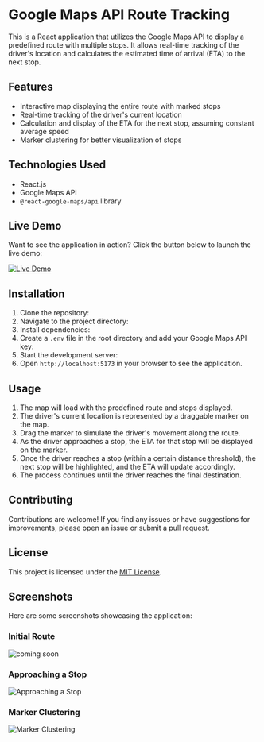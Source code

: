 # Google Maps API Route Tracking

This is a React application that utilizes the Google Maps API to display a predefined route with multiple stops. It allows real-time tracking of the driver's location and calculates the estimated time of arrival (ETA) to the next stop.

## Features

- Interactive map displaying the entire route with marked stops
- Real-time tracking of the driver's current location
- Calculation and display of the ETA for the next stop, assuming constant average speed
- Marker clustering for better visualization of stops

## Technologies Used

- React.js
- Google Maps API
- `@react-google-maps/api` library

## Live Demo

Want to see the application in action? Click the button below to launch the live demo:

[![Live Demo](https://img.shields.io/badge/Live%20Demo-Launch-green?style=for-the-badge)](https://ntelissa.github.io/Google-Maps-API/)

## Installation

1. Clone the repository:
2. Navigate to the project directory:
3. Install dependencies:
4. Create a `.env` file in the root directory and add your Google Maps API key:
5. Start the development server:
6. Open `http://localhost:5173` in your browser to see the application.

## Usage

1. The map will load with the predefined route and stops displayed.
2. The driver's current location is represented by a draggable marker on the map.
3. Drag the marker to simulate the driver's movement along the route.
4. As the driver approaches a stop, the ETA for that stop will be displayed on the marker.
5. Once the driver reaches a stop (within a certain distance threshold), the next stop will be highlighted, and the ETA will update accordingly.
6. The process continues until the driver reaches the final destination.

## Contributing

Contributions are welcome! If you find any issues or have suggestions for improvements, please open an issue or submit a pull request.

## License

This project is licensed under the [MIT License](LICENSE).

## Screenshots

Here are some screenshots showcasing the application:

### Initial Route

![coming soon](https://via.placeholder.com/800x450?text=Coming+Soon)

### Approaching a Stop

![Approaching a Stop](https://via.placeholder.com/800x450?text=Coming+Soon)

### Marker Clustering

![Marker Clustering](https://via.placeholder.com/800x450?text=coming+Soon)
